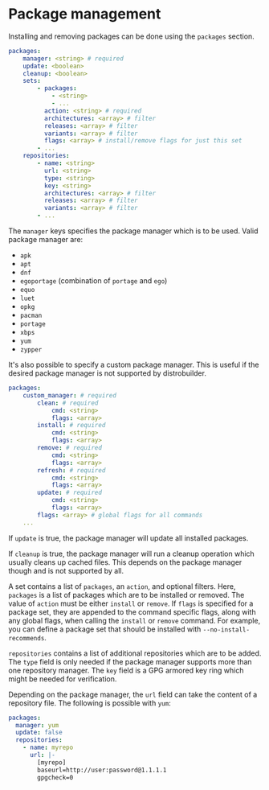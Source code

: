 # Package management

Installing and removing packages can be done using the `packages` section.

```yaml
packages:
    manager: <string> # required
    update: <boolean>
    cleanup: <boolean>
    sets:
        - packages:
            - <string>
            - ...
          action: <string> # required
          architectures: <array> # filter
          releases: <array> # filter
          variants: <array> # filter
          flags: <array> # install/remove flags for just this set
        - ...
    repositories:
        - name: <string>
          url: <string>
          type: <string>
          key: <string>
          architectures: <array> # filter
          releases: <array> # filter
          variants: <array> # filter
        - ...

```

The `manager` keys specifies the package manager which is to be used.
Valid package manager are:

* `apk`
* `apt`
* `dnf`
* `egoportage` (combination of `portage` and `ego`)
* `equo`
* `luet`
* `opkg`
* `pacman`
* `portage`
* `xbps`
* `yum`
* `zypper`

It's also possible to specify a custom package manager.
This is useful if the desired package manager is not supported by distrobuilder.

```yaml
packages:
    custom_manager: # required
        clean: # required
            cmd: <string>
            flags: <array>
        install: # required
            cmd: <string>
            flags: <array>
        remove: # required
            cmd: <string>
            flags: <array>
        refresh: # required
            cmd: <string>
            flags: <array>
        update: # required
            cmd: <string>
            flags: <array>
        flags: <array> # global flags for all commands
    ...
```

If `update` is true, the package manager will update all installed packages.

If `cleanup` is true, the package manager will run a cleanup operation which usually cleans up cached files.
This depends on the package manager though and is not supported by all.

A set contains a list of `packages`, an `action`, and optional filters.
Here, `packages` is a list of packages which are to be installed or removed.
The value of `action` must be either `install` or `remove`. If `flags` is
specified for a package set, they are appended to the command specific
flags, along with any global flags, when calling the `install` or `remove`
command.  For example, you can define a package set that should be installed
with `--no-install-recommends`.

`repositories` contains a list of additional repositories which are to be added.
The `type` field is only needed if the package manager supports more than one repository manager.
The `key` field is a GPG armored key ring which might be needed for verification.

Depending on the package manager, the `url` field can take the content of a repository file. The following is possible with `yum`:

```yaml
packages:
  manager: yum
  update: false
  repositories:
    - name: myrepo
      url: |-
        [myrepo]
        baseurl=http://user:password@1.1.1.1
        gpgcheck=0
```
